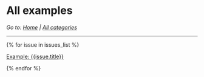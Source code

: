 # All examples

*Go to: [Home](index.md) | [All categories](labels.md)*

---

{% for issue in issues_list %}

[Example: {{issue.title}}]({{issue.output_filename}})

{% endfor %}
